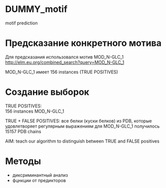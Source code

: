 # DUMMY_motif
motif prediction 

# Предсказание конкретного мотива
Для предсказания использовался мотив MOD_N-GLC_1
http://elm.eu.org/combined_search?query=MOD_N-GLC_1

MOD_N-GLC_1 имеет 156 instances (TRUE POSITIVES)

# Создание выборок

TRUE POSITIVES:   
    156 instances MOD_N-GLC_1  
    
TRUE + FALSE POSITIVES: 
    все белки (куски белков) из PDB, 
    которые удовлетворяет регулярным выражениям для MOD_N-GLC_1 
    получилось 15157 PDB chains

AIM: 
    teach our algorithm to distinguish between TRUE and FALSE positives


# Методы

- диксриминантный анализ
- фцнкции от предикторов





